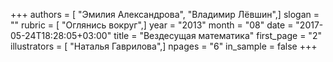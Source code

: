 +++
authors = [ "Эмилия Александрова", "Владимир Лёвшин",]
slogan = ""
rubric = [ "Оглянись вокруг",]
year = "2013"
month = "08"
date = "2017-05-24T18:28:05+03:00"
title = "Вездесущая математика"
first_page = "2"
illustrators = [ "Наталья Гаврилова",]
npages = "6"
in_sample = false
+++
